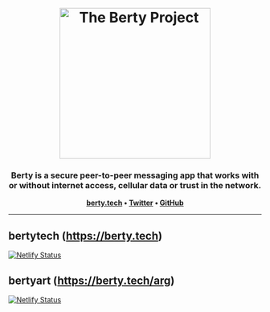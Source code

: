 <h1 align="center">
  <br>
  <img src="https://berty.tech/img/berty.svg" alt="The Berty Project" height="300px">
  <br>
</h1>

<h3 align="center">Berty is a secure peer-to-peer messaging app that works with or without internet access, cellular data or trust in the network.</h3>

<p align="center"><b>
    <a href="https://berty.tech">berty.tech</a> •
    <a href="https://twitter.com/berty">Twitter</a> •
    <a href="https://github.com/berty">GitHub</a>
</b></p>

---

## bertytech (https://berty.tech)

[![Netlify Status](https://api.netlify.com/api/v1/badges/3429d23a-ba6e-458e-8bc6-84583c63f742/deploy-status)](https://app.netlify.com/sites/bertytech/deploys)

## bertyart (https://berty.tech/arg)

[![Netlify Status](https://api.netlify.com/api/v1/badges/6a59d09a-f53a-4d25-9e36-d4a222fe4571/deploy-status)](https://app.netlify.com/sites/bertyart/deploys)
